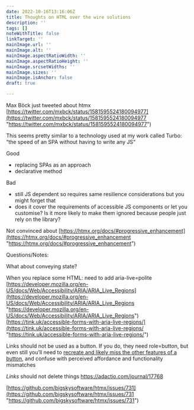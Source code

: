 ```yaml
---
date: 2022-10-16T13:16:06Z
title: Thoughts on HTML over the wire solutions
description: ''
tags: []
noteWithTitle: false
linkTarget: ''
mainImage.url: ''
mainImage.alt: ''
mainImage.aspectRatioWidth: ''
mainImage.aspectRatioHeight: ''
mainImage.srcsetWidths: ''
mainImage.sizes: ''
mainImage.isAnchor: false
draft: true

---
```

Max Böck just tweeted about htmx [https://twitter.com/mxbck/status/1581595524180094977](https://twitter.com/mxbck/status/1581595524180094977 "https://twitter.com/mxbck/status/1581595524180094977")

This seems pretty similar to a technology used at my work called Turbo: “the speed of an SPA without having to write any JS“

Good

* replacing SPAs as an approach
* declarative method

Bad

* still JS dependent so requires same resilience considerations but you might forget that
* does it cover the requirements of accessible JS components or let you customise? Is it more likely to make them ignored because people just rely on the library?

Not convinced about [https://htmx.org/docs/#progressive_enhancement](https://htmx.org/docs/#progressive_enhancement "https://htmx.org/docs/#progressive_enhancement")

Questions/Notes:

What about conveying state?

When you replace some HTML: need to add aria-live=polite [https://developer.mozilla.org/en-US/docs/Web/Accessibility/ARIA/ARIA_Live_Regions](https://developer.mozilla.org/en-US/docs/Web/Accessibility/ARIA/ARIA_Live_Regions "https://developer.mozilla.org/en-US/docs/Web/Accessibility/ARIA/ARIA_Live_Regions") [https://tink.uk/accessible-forms-with-aria-live-regions/](https://tink.uk/accessible-forms-with-aria-live-regions/ "https://tink.uk/accessible-forms-with-aria-live-regions/")

Links should not be used as a button. If you do, they need role=button, but even still you’ll need to [recreate and likely miss the other features of a button](https://developer.mozilla.org/en-US/docs/Web/Accessibility/ARIA/Roles/button_role#description), and confuse with perceived affordance and functionality mismatches

_Links_ should not delete things https://adactio.com/journal/17768

[https://github.com/bigskysoftware/htmx/issues/731](https://github.com/bigskysoftware/htmx/issues/731 "https://github.com/bigskysoftware/htmx/issues/731")